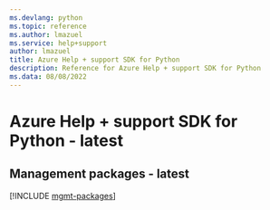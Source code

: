 ```yaml
---
ms.devlang: python
ms.topic: reference
ms.author: lmazuel
ms.service: help+support
author: lmazuel
title: Azure Help + support SDK for Python
description: Reference for Azure Help + support SDK for Python
ms.data: 08/08/2022
---
```

# Azure Help + support SDK for Python - latest

## Management packages - latest
[!INCLUDE [mgmt-packages](help-+-support-mgmt-index.md)]